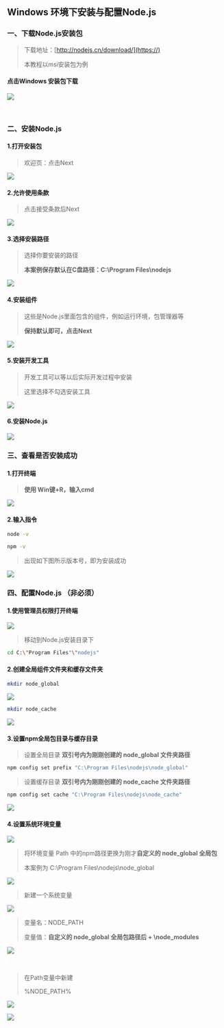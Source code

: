 ## Windows 环境下安装与配置Node.js

### 一、下载Node.js安装包

> 下载地址：[http://nodejs.cn/download/](https://)
> 
> 本教程以msi安装包为例

#### 点击Windows 安装包下载

![](https://timber.oss-cn-chengdu.aliyuncs.com/img/1646151977902.png)

<br/>

### 二、安装Node.js

#### 1.打开安装包

> 欢迎页：点击Next

![](https://timber.oss-cn-chengdu.aliyuncs.com/img/1646151561398.png)

#### 2.允许使用条款

> 点击接受条款后Next

![](https://timber.oss-cn-chengdu.aliyuncs.com/img/1646151572239.png)

#### 3.选择安装路径

> 选择你要安装的路径
> 
> **本案例保存默认在C盘路径：C:\Program Files\nodejs**

![](https://timber.oss-cn-chengdu.aliyuncs.com/img/1646151582648.png)

#### 4.安装组件

> 这些是Node.js里面包含的组件，例如运行环境，包管理器等
> 
> **保持默认即可，点击Next**

![](https://timber.oss-cn-chengdu.aliyuncs.com/img/1646151642121.png)

#### 5.安装开发工具

> 开发工具可以等以后实际开发过程中安装
> 
> 这里选择不勾选安装工具

![](https://timber.oss-cn-chengdu.aliyuncs.com/img/1646151649358.png)

#### 6.安装Node.js

![](https://timber.oss-cn-chengdu.aliyuncs.com/img/1646151682989.png)

### 三、查看是否安装成功

#### 1.打开终端

> **使用 Win键+R，输入cmd**

![](https://timber.oss-cn-chengdu.aliyuncs.com/img/1646151739167.png)

#### 2.输入指令

```sh
node -v
```

```sh
npm -v
```

> 出现如下图所示版本号，即为安装成功

![](https://timber.oss-cn-chengdu.aliyuncs.com/img/1646151793731.png)

### 四、配置Node.js （非必须）

#### 1.使用管理员权限打开终端

![](https://timber.oss-cn-chengdu.aliyuncs.com/img/1646153769705.png)

> 移动到Node.js安装目录下

```sh
cd C:\"Program Files"\"nodejs"
```

#### 2.创建全局组件文件夹和缓存文件夹

```sh
mkdir node_global
```

![](https://timber.oss-cn-chengdu.aliyuncs.com/img/1646154080664.png)

```sh
mkdir node_cache
```

![](https://timber.oss-cn-chengdu.aliyuncs.com/img/1646154132904.png)

#### 3.设置npm全局包目录与缓存目录

> 设置全局目录
**双引号内为刚刚创建的 node_global 文件夹路径**

```sh
npm config set prefix "C:\Program Files\nodejs\node_global"
```

> 设置缓存目录
**双引号内为刚刚创建的 node_cache 文件夹路径**

```sh
npm config set cache "C:\Program Files\nodejs\node_cache"
```

![](https://timber.oss-cn-chengdu.aliyuncs.com/img/1646154565842.png)

#### 4.设置系统环境变量

![](https://timber.oss-cn-chengdu.aliyuncs.com/img/1646154866436.png)

> 将环境变量 Path 中的npm路径更换为刚才**自定义的 node_global 全局包**
> 
> 本案例为 C:\Program Files\nodejs\node_global

![](https://timber.oss-cn-chengdu.aliyuncs.com/img/1646154941007.png)

> 新建一个系统变量

![](https://timber.oss-cn-chengdu.aliyuncs.com/img/1646155458711.png)

> 变量名：NODE_PATH
> 
> 变量值：**自定义的 node_global 全局包路径后 + \node_modules**

![](https://timber.oss-cn-chengdu.aliyuncs.com/img/1646155075658.png)

<br/>

> 在Path变量中新建
> 
> %NODE_PATH%

![](https://timber.oss-cn-chengdu.aliyuncs.com/img/1646155114230.png)

![](https://timber.oss-cn-chengdu.aliyuncs.com/img/1646155789028.png)
